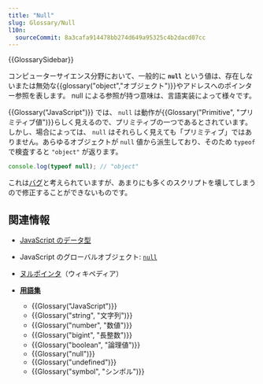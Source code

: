 ```yaml
---
title: "Null"
slug: Glossary/Null
l10n:
  sourceCommit: 8a3cafa914478bb274d649a95325c4b2dacd07cc
---
```


{{GlossarySidebar}}

コンピューターサイエンス分野において、一般的に **`null`** という値は、存在しないまたは無効な{{glossary("object","オブジェクト")}}やアドレスへのポインター参照を表します。 null による参照が持つ意味は、言語実装によって様々です。

{{Glossary("JavaScript")}} では、 `null` は動作が{{Glossary("Primitive", "プリミティブ値")}}らしく見えるので、プリミティブの一つであるとされています。しかし、場合によっては、 `null` はそれらしく見えても「プリミティブ」ではありません。あらゆるオブジェクトが `null` 値から派生しており、そのため `typeof` で検査すると `"object"` が返ります。

```js
console.log(typeof null); // "object"
```

これは[バグ](/ja/docs/Web/JavaScript/Reference/Operators/typeof#typeof_null)と考えられていますが、あまりにも多くのスクリプトを壊してしまうので修正することができないものです。

## 関連情報

- [JavaScript のデータ型](/ja/docs/Web/JavaScript/Data_structures)
- JavaScript のグローバルオブジェクト: [`null`](/ja/docs/Web/JavaScript/Reference/Operators/null)
- [ヌルポインタ](https://ja.wikipedia.org/wiki/ヌルポインタ)（ウィキペディア）
- **[用語集](/ja/docs/Glossary)**

  - {{Glossary("JavaScript")}}
  - {{Glossary("string", "文字列")}}
  - {{Glossary("number", "数値")}}
  - {{Glossary("bigint", "長整数")}}
  - {{Glossary("boolean", "論理値")}}
  - {{Glossary("null")}}
  - {{Glossary("undefined")}}
  - {{Glossary("symbol", "シンボル")}}
